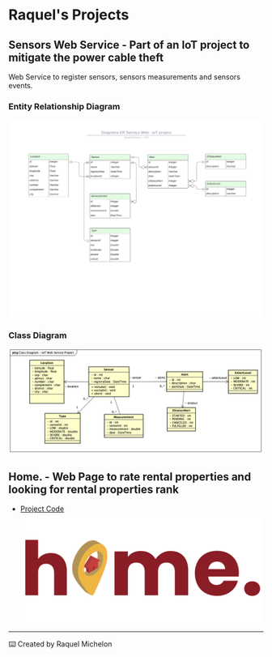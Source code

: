 # Raquel's Projects

## Sensors Web Service - Part of an IoT project to mitigate the power cable theft

Web Service to register sensors, sensors measurements and sensors events.

### Entity Relationship Diagram

![](DiagramaERIoTProject.png)

### Class Diagram

![](ClassDiagram.png)

## Home. - Web Page to rate rental properties and looking for rental properties rank

- [Project Code](PROJETO-DE-SOFTWARE-II)
![](PROJETO-DE-SOFTWARE-II/homeProjetoFinal/Images/logo-cores-projeto.png)

---

⌨️ Created by Raquel Michelon
